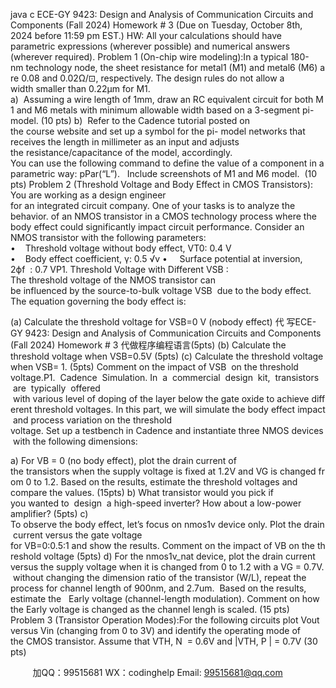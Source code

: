 java c
ECE-GY 9423: Design and Analysis of Communication Circuits and Components
(Fall 2024)
Homework # 3 (Due on Tuesday, October 8th, 2024 before 11:59 pm EST.)
HW: All your calculations should have parametric expressions (wherever possible) and numerical answers (wherever required).
Problem 1 (On-chip wire modeling):In a typical 180-nm technology node, the sheet resistance for metal1 (M1) and metal6 (M6) are 0.08 and 0.02Ω/⊡, respectively. The design rules do not allow a width smaller than 0.22μm for M1.
a)  Assuming a wire length of 1mm, draw an RC equivalent circuit for both M1 and M6 metals with minimum allowable width based on a 3-segment pi-model. (10 pts)
b)  Refer to the Cadence tutorial posted on the course website and set up a symbol for the pi- model networks that receives the length in millimeter as an input and adjusts the resistance/capacitance of the model, accordingly. You can use the following command to define the value of a component in a parametric way: pPar(“L”).   Include screenshots of M1 and M6 model.  (10 pts)
Problem 2 (Threshold Voltage and Body Effect in CMOS Transistors):
You are working as a design engineer for an integrated circuit company. One of your tasks is to analyze the behavior. of an NMOS transistor in a CMOS technology process where the body effect could significantly impact circuit performance.
Consider an NMOS transistor with the following parameters:
•    Threshold voltage without body effect, VT0: 0.4 V
•    Body effect coefficient, γ: 0.5 √v
•     Surface potential at inversion, 2ϕf  : 0.7 VP1. Threshold Voltage with Different VSB : The threshold voltage of the NMOS transistor can be influenced by the source-to-bulk voltage VSB  due to the body effect. The equation governing the body effect is:

(a) Calculate the threshold voltage for VSB=0 V (nobody effect) 代 写ECE-GY 9423: Design and Analysis of Communication Circuits and Components (Fall 2024) Homework # 3
代做程序编程语言(5pts)
(b) Calculate the threshold voltage when VSB=0.5V (5pts)
(c) Calculate the threshold voltage when VSB= 1. (5pts)
Comment on the impact of VSB  on the threshold voltage.P1.  Cadence  Simulation. In  a  commercial  design  kit,  transistors  are  typically  offered  with various level of doping of the layer below the gate oxide to achieve different threshold voltages. In this part, we will simulate the body effect impact and process variation on the threshold voltage. Set up a testbench in Cadence and instantiate three NMOS devices with the following dimensions:

a) For VB = 0 (no body effect), plot the drain current of the transistors when the supply voltage is fixed at 1.2V and VG is changed from 0 to 1.2. Based on the results, estimate the threshold voltages and compare the values. (15pts)
b) What transistor would you pick if you wanted to  design  a high-speed inverter? How about a low-power amplifier? (5pts)
c) To observe the body effect, let’s focus on nmos1v device only. Plot the drain current versus the gate voltage for VB=0:0.5:1 and show the results. Comment on the impact of VB on the threshold voltage (5pts)
d) For the nmos1v_nat device, plot the drain current versus the supply voltage when it is changed from 0 to 1.2 with a VG = 0.7V. without changing the dimension ratio of the transistor (W/L), repeat the process for channel length of 900nm, and 2.7um.  Based on the results, estimate the   Early voltage (channel-length modulation). Comment on how the Early voltage is changed as the channel lengh is scaled. (15 pts)
Problem 3 (Transistor Operation Modes):For the following circuits plot Vout versus Vin (changing from 0 to 3V) and identify the operating mode of the CMOS transistor. Assume that VTH, N  = 0.6V and |VTH, P | = 0.7V (30 pts)






         
加QQ：99515681  WX：codinghelp  Email: 99515681@qq.com
